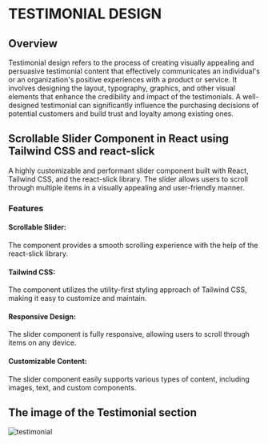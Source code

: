 # TESTIMONIAL DESIGN
## Overview
Testimonial design refers to the process of creating visually appealing and persuasive testimonial content that effectively communicates an individual's or an organization's positive experiences with a product or service. It involves designing the layout, typography, graphics, and other visual elements that enhance the credibility and impact of the testimonials. A well-designed testimonial can significantly influence the purchasing decisions of potential customers and build trust and loyalty among existing ones.

## Scrollable Slider Component in React using Tailwind CSS and react-slick
A highly customizable and performant slider component built with React, Tailwind CSS, and the react-slick library. The slider allows users to scroll through multiple items in a visually appealing and user-friendly manner.
### Features
#### Scrollable Slider:
The component provides a smooth scrolling experience with the help of the react-slick library.
#### Tailwind CSS:
The component utilizes the utility-first styling approach of Tailwind CSS, making it easy to customize and maintain.
#### Responsive Design:
The slider component is fully responsive, allowing users to scroll through items on any device.
#### Customizable Content:
The slider component easily supports various types of content, including images, text, and custom components.

## The image of the Testimonial section





![testimonial](https://github.com/Vaishnavi-cyber-blip/testimonial-design/assets/72164140/50e5215a-d16c-4f65-a2a3-c50b34f0a4a2)
